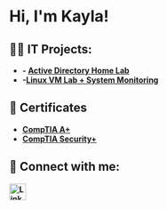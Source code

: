 <h1>Hi, I'm Kayla!

<h2>👨‍💻 IT Projects:</h2>

- <b>- [Active Directory Home Lab](https://github.com/kayladdavisurl)
- -[Linux VM Lab + System Monitoring](https://github.com/kayladdavisurl)


<h2>📄 Certificates</h2>

- [CompTIA A+](https://www.credly.com/badges/71454196-8016-4fb2-a9c0-240fa3a35924/public_url)
- [CompTIA Security+](https://www.credly.com/badges/6fc70aba-0117-45f4-95d2-2f739ae29e48/public_url)

<h2> 🤳 Connect with me:</h2>


[linkedin]: <a href="https://www.linkedin.com/in/kayla-davis2300?utm_source=share&utm_campaign=share_via&utm_content=profile&utm_medium=ios_app" target="_blank">
  <img src="https://cdn.jsdelivr.net/gh/devicons/devicon/icons/linkedin/linkedin-original.svg" alt="LinkedIn" width="30" height="30">
</a>

<!--
**joshmadakor1/joshmadakor1** is a ✨ _special_ ✨ repository because its `README.md` (this file) appears on your GitHub profile.

Here are some ideas to get you started:

- 🔭 I’m currently working on ...
- 🌱 I’m currently learning ...
- 👯 I’m looking to collaborate on ...
- 🤔 I’m looking for help with ...
- 💬 Ask me about ...
- 📫 How to reach me: ...
- 😄 Pronouns: ...
- ⚡ Fun fact: ...
-->
